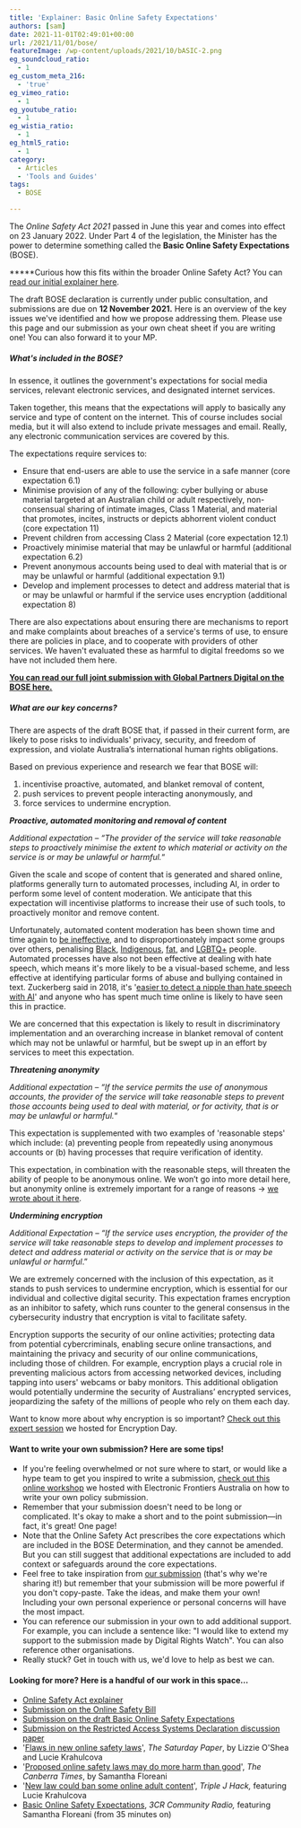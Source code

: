 ```yaml
---
title: 'Explainer: Basic Online Safety Expectations'
authors: [sam]
date: 2021-11-01T02:49:01+00:00
url: /2021/11/01/bose/
featureImage: /wp-content/uploads/2021/10/bASIC-2.png
eg_soundcloud_ratio:
  - 1
eg_custom_meta_216:
  - 'true'
eg_vimeo_ratio:
  - 1
eg_youtube_ratio:
  - 1
eg_wistia_ratio:
  - 1
eg_html5_ratio:
  - 1
category:
  - Articles
  - 'Tools and Guides'
tags:
  - BOSE

---
```

The _Online Safety Act 2021_ passed in June this year and comes into effect on 23 January 2022. Under Part 4 of the legislation, the Minister has the power to determine something called the **Basic Online Safety Expectations** (BOSE).

*****Curious how this fits within the broader Online Safety Act? You can [<span style="text-decoration: underline;">read our initial explainer here</span>][1].

The draft BOSE declaration is currently under public consultation, and submissions are due on **12 November 2021.** Here is an overview of the key issues we've identified and how we propose addressing them. Please use this page and our submission as your own cheat sheet if you are writing one! You can also forward it to your MP.

##### **What's included in the BOSE?**

In essence, it outlines the government's expectations for social media services, relevant electronic services, and designated internet services.

Taken together, this means that the expectations will apply to basically any service and type of content on the internet. This of course includes social media, but it will also extend to include private messages and email. Really, any electronic communication services are covered by this.

The expectations require services to:

  * Ensure that end-users are able to use the service in a safe manner (core expectation 6.1)
  * Minimise provision of any of the following: cyber bullying or abuse material targeted at an Australian child or adult respectively, non-consensual sharing of intimate images, Class 1 Material, and material that promotes, incites, instructs or depicts abhorrent violent conduct (core expectation 11)
  * Prevent children from accessing Class 2 Material (core expectation 12.1)
  * Proactively minimise material that may be unlawful or harmful (additional expectation 6.2)
  * Prevent anonymous accounts being used to deal with material that is or may be unlawful or harmful (additional expectation 9.1)
  * Develop and implement processes to detect and address material that is or may be unlawful or harmful if the service uses encryption (additional expectation 8)

There are also expectations about ensuring there are mechanisms to report and make complaints about breaches of a service's terms of use, to ensure there are policies in place, and to cooperate with providers of other services. We haven't evaluated these as harmful to digital freedoms so we have not included them here.

**<span style="text-decoration: underline;"><a href="https://digitalrightswatch.org.au/2021/11/04/submission-draft-basic-online-safety-expectations/" target="_blank" rel="noreferrer noopener">You can read our full joint submission with Global Partners Digital on the BOSE here.</a></span>**

##### **What are our key concerns?**

There are aspects of the draft BOSE that, if passed in their current form, are likely to pose risks to individuals' privacy, security, and freedom of expression, and violate Australia&#8217;s international human rights obligations.

Based on previous experience and research we fear that BOSE will:

  1. incentivise proactive, automated, and blanket removal of content,
  2. push services to prevent people interacting anonymously, and
  3. force services to undermine encryption.

**_Proactive, automated monitoring and removal of content_**

<p class="has-text-align-left">
  <em>Additional expectation &#8211; &#8220;The provider of the service will take reasonable steps to proactively minimise the extent to which material or activity on the service is or may be unlawful or harmful.</em>&#8220;
</p>

Given the scale and scope of content that is generated and shared online, platforms generally turn to automated processes, including AI, in order to perform some level of content moderation. We anticipate that this expectation will incentivise platforms to increase their use of such tools, to proactively monitor and remove content.

Unfortunately, automated content moderation has been shown time and time again to [be ineffective][2], and to disproportionately impact some groups over others, penalising [Black][3], [Indigenous][4], [fat][5], and [LGBTQ+][6] people. Automated processes have also not been effective at dealing with hate speech, which means it's more likely to be a visual-based scheme, and less effective at identifying particular forms of abuse and bullying contained in text. Zuckerberg said in 2018, it's '[easier to detect a nipple than hate speech with AI][7]' and anyone who has spent much time online is likely to have seen this in practice.

We are concerned that this expectation is likely to result in discriminatory implementation and an overarching increase in blanket removal of content which may not be unlawful or harmful, but be swept up in an effort by services to meet this expectation.

**_Threatening anonymity_**

_Additional expectation &#8211; &#8220;If the service permits the use of anonymous accounts, the provider of the service will take reasonable steps to prevent those accounts being used to deal with material, or for activity, that is or may be unlawful or harmful._&#8220;

This expectation is supplemented with two examples of 'reasonable steps' which include: (a) preventing people from repeatedly using anonymous accounts or (b) having processes that require verification of identity.

This expectation, in combination with the reasonable steps, will threaten the ability of people to be anonymous online. We won&#8217;t go into more detail here, but anonymity online is extremely important for a range of reasons → [we wrote about it here][8].

**_Undermining encryption_**

_Additional Expectation &#8211; &#8220;If the service uses encryption, the provider of the service will take reasonable steps to develop and implement processes to detect and address material or activity on the service that is or may be unlawful or harmful_.&#8221;

We are extremely concerned with the inclusion of this expectation, as it stands to push services to undermine encryption, which is essential for our individual and collective digital security. This expectation frames encryption as an inhibitor to safety, which runs counter to the general consensus in the cybersecurity industry that encryption is vital to facilitate safety.

Encryption supports the security of our online activities; protecting data from potential cybercriminals, enabling secure online transactions, and maintaining the privacy and security of our online communications, including those of children. For example, encryption plays a crucial role in preventing malicious actors from accessing networked devices, including tapping into users' webcams or baby monitors. This additional obligation would potentially undermine the security of Australians&#8217; encrypted services, jeopardizing the safety of the millions of people who rely on them each day.

Want to know more about why encryption is so important? [Check out this expert session][9] we hosted for Encryption Day.

#### **Want to write your own submission? Here are some tips!**

  * If you're feeling overwhelmed or not sure where to start, or would like a hype team to get you inspired to write a submission, [check out this online workshop][10] we hosted with Electronic Frontiers Australia on how to write your own policy submission.
  * Remember that your submission doesn't need to be long or complicated. It's okay to make a short and to the point submission—in fact, it's great! One page!
  * Note that the Online Safety Act prescribes the core expectations which are included in the BOSE Determination, and they cannot be amended. But you can still suggest that additional expectations are included to add context or safeguards around the core expectations.
  * Feel free to take inspiration from <a href="https://digitalrightswatch.org.au/2021/11/04/submission-draft-basic-online-safety-expectations/" target="_blank" rel="noreferrer noopener">our submission</a> (that's why we're sharing it!) but remember that your submission will be more powerful if you don't copy-paste. Take the ideas, and make them your own! Including your own personal experience or personal concerns will have the most impact.
  * You can reference our submission in your own to add additional support. For example, you can include a sentence like: "I would like to extend my support to the submission made by Digital Rights Watch". You can also reference other organisations.
  * Really stuck? Get in touch with us, we'd love to help as best we can.

#### **Looking for more? Here is a handful of our work in this space&#8230;**

  * [Online Safety Act explainer][1]
  * [Submission on the Online Safety Bill][11]
  * [Submission on the draft Basic Online Safety Expectations][12]
  * [Submission on the Restricted Access Systems Declaration discussion paper][13]
  * '[Flaws in new online safety laws][14]', _The Saturday Paper_, by Lizzie O'Shea and Lucie Krahulcova
  * '[Proposed online safety laws may do more harm than good][15]', _The Canberra Times_, by Samantha Floreani
  * '[New law could ban some online adult content][16]', _Triple J Hack,_ featuring Lucie Krahulcova
  * [Basic Online Safety Expectations][17], _3CR Community Radio,_ featuring Samantha Floreani (from 35 minutes on)

 [1]: https://digitalrightswatch.org.au/2021/02/11/explainer-the-online-safety-bill/
 [2]: https://www.eff.org/deeplinks/2020/10/facebooks-most-recent-transparency-report-demonstrates-pitfalls-automated-content
 [3]: https://www.vox.com/recode/2019/8/15/20806384/social-media-hate-speech-bias-black-african-american-facebook-twitter
 [4]: https://onlinecensorship.org/content/infographics
 [5]: https://www.theguardian.com/technology/2020/oct/20/instagram-censored-one-of-these-photos-but-not-the-other-we-must-ask-why
 [6]: https://saltyworld.net/algorithmicbiasreport-2/
 [7]: https://venturebeat.com/2018/04/25/zuckerberg-its-easier-to-detect-a-nipple-than-hate-speech-with-ai/
 [8]: https://digitalrightswatch.org.au/2021/04/30/explainer-anonymity-online-is-important/
 [9]: https://www.youtube.com/watch?v=XUVrmeRATJs&t=1s
 [10]: https://www.youtube.com/watch?v=sdBQAf5Xb5c&t=69s
 [11]: https://digitalrightswatch.org.au/2020/02/20/submission-to-consultation-on-a-new-online-safety-act/
 [12]: https://digitalrightswatch.org.au/2021/11/04/submission-draft-basic-online-safety-expectations/
 [13]: https://digitalrightswatch.org.au/2021/09/21/submission-restricted-access-system/
 [14]: https://www.thesaturdaypaper.com.au/opinion/topic/2021/03/13/flaws-new-online-safety-laws/161555400011272#hrd
 [15]: https://www.canberratimes.com.au/story/7124518/proposed-online-safety-measures-may-do-more-harm-than-good/
 [16]: https://www.abc.net.au/triplej/programs/hack/hack/13240936
 [17]: https://www.3cr.org.au/thursday-breakfast/episode-202110140700/raucous-anti-aukus-caucus-basic-online-safety-expectations
